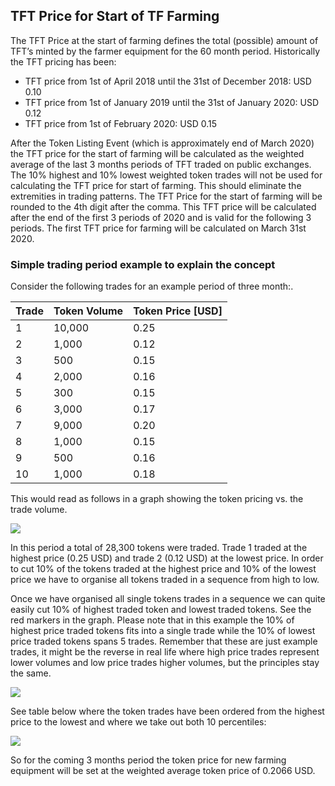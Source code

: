 ## TFT Price for Start of TF Farming

The TFT Price at the start of farming defines the total (possible) amount of TFT’s minted by the farmer equipment for the 60 month period. Historically the TFT pricing has been:
*   TFT price from 1st of April 2018 until the 31st of December 2018:		USD 0.10
*   TFT price from 1st of January 2019 until the 31st of January 2020:	USD 0.12
*   TFT price from 1st of February 2020:					USD 0.15

After the Token Listing Event (which is approximately end of March 2020) the TFT price for the start of farming will be calculated as the weighted average of the last 3 months periods of TFT traded on public exchanges. The 10% highest and 10% lowest weighted token trades will not be used for calculating the TFT price for start of farming. This should eliminate the extremities in trading patterns. The TFT Price for the start of farming will be rounded to the 4th digit after the comma. This TFT price will be calculated after the end of the first 3 periods of 2020 and is valid for the following 3 periods. The first TFT price for farming will be calculated on March 31st 2020.

### Simple trading period example to explain the concept

Consider the following trades for an example period of three month:.

| Trade | Token Volume | Token Price [USD] |
| ---- | ---- | ---- |
| 1	| 10,000 | 0.25 |
| 2 |	1,000 | 0.12 |
| 3 |	500 | 0.15 |
| 4 |	2,000 | 0.16 |
| 5 |	300 |	0.15 |
| 6 |	3,000 |  0.17 |
| 7 |	9,000 |	 0.20 |
| 8 |	1,000 | 0.15 |
| 9 |	500 | 0.16 |
| 10 | 1,000 | 0.18 |

This would read as follows in a graph showing the token pricing vs. the trade volume.

![](./img/trade_graph.png)

In this period a total of 28,300 tokens were traded. Trade 1 traded at the highest price (0.25 USD) and trade 2 (0.12 USD) at the lowest price. In order to cut 10% of the tokens traded at the highest price and 10% of the lowest price we have to organise all tokens traded in a sequence from high to low.

Once we have organised all single tokens trades in a sequence we can quite easily cut 10% of highest traded token and lowest traded tokens.  See the red markers in the graph.  Please note that in this example the 10% of highest price traded tokens fits into a single trade while the 10% of lowest price traded tokens spans 5 trades.  Remember that these are just example trades, it might be the reverse in real life where high price trades represent lower volumes and low price trades higher volumes, but the principles stay the same.

![](./img/tokens_traded_organised.png)

See table below where the token trades have been ordered from the highest price to the lowest and where we take out both 10 percentiles:

![](sorted_trade_examples.png)

So for the coming 3 months period the token price for new farming equipment will be set at the weighted average token price of 0.2066 USD.

